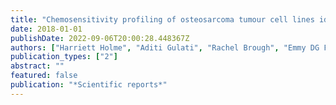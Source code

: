 ```yaml
---
title: "Chemosensitivity profiling of osteosarcoma tumour cell lines identifies a model of BRCAness"
date: 2018-01-01
publishDate: 2022-09-06T20:00:28.448367Z
authors: ["Harriett Holme", "Aditi Gulati", "Rachel Brough", "Emmy DG Fleuren", "Ilirjana Bajrami", "James Campbell", "Irene Y Chong", "Sara Costa-Cabral", "Richard Elliott", "Tim Fenton", " others"]
publication_types: ["2"]
abstract: ""
featured: false
publication: "*Scientific reports*"
---
```


